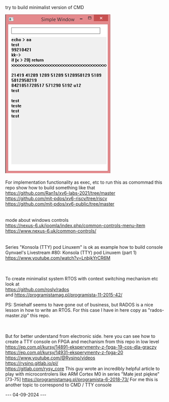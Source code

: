 try to build minimalist version of CMD

![dump](https://raw.githubusercontent.com/KarolDuracz/scratchpad/main/Win32/win32_cmd_version/minimalist_cmd.png)
<br /><br />
For implementation functionality as exec, etc to run this as comommad this repo show how to build something like that<br />
https://github.com/Ran1s/xv6-labs-2021/tree/master<br />
https://github.com/mit-pdos/xv6-riscv/tree/riscv<br />
https://github.com/mit-pdos/xv6-public/tree/master<br />
<br /><br />
mode about windows controls <br />
https://nexus-6.uk/joomla/index.php/common-controls-menu-item<br />
https://www.nexus-6.uk/common-controls/ <br />
<br /><br />
Series "Konsola (TTY) pod Linuxem" is ok as example how to build console
Gynvael's Livestream #80: Konsola (TTY) pod Linuxem (part 1)
https://www.youtube.com/watch?v=LnbjkYrCR6M

<br /><br />
To create minimalist system RTOS with context switching mechanism etc look at<br />
https://github.com/rosly/rados <br />
and https://programistamag.pl/programista-11-2015-42/

PS: Smiehalf seems to have gone out of business, but RADOS is a nice lesson in how to write an RTOS. For this case I have in here copy as "rados-master.zip" this repo.

<br /><br />
But for better understand from electronic side. here you can see how to create a TTY console on FPGA and mechanism from this repo in low level <br />
https://ep.com.pl/kursy/14891-eksperymenty-z-fpga-19-cos-dla-graczy<br />
https://ep.com.pl/kursy/14931-eksperymenty-z-fpga-20<br />
https://www.youtube.com/@Rysino/videos<br />
https://rysino.gitlab.io/pl/<br />
https://gitlab.com/rysy_core
This guy wrote an incredibly helpful article to play with microcontrolers like ARM Cortex M0 in series "Małe jest piękne" [73-75]
https://programistamag.pl/programista-6-2018-73/
For me this is another topic to correspond to CMD / TTY console

--- 04-09-2024 ---
